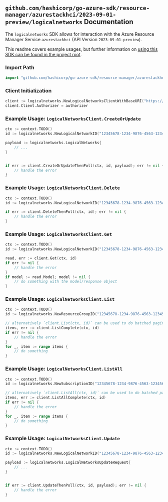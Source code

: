 
## `github.com/hashicorp/go-azure-sdk/resource-manager/azurestackhci/2023-09-01-preview/logicalnetworks` Documentation

The `logicalnetworks` SDK allows for interaction with the Azure Resource Manager Service `azurestackhci` (API Version `2023-09-01-preview`).

This readme covers example usages, but further information on [using this SDK can be found in the project root](https://github.com/hashicorp/go-azure-sdk/tree/main/docs).

### Import Path

```go
import "github.com/hashicorp/go-azure-sdk/resource-manager/azurestackhci/2023-09-01-preview/logicalnetworks"
```


### Client Initialization

```go
client := logicalnetworks.NewLogicalNetworksClientWithBaseURI("https://management.azure.com")
client.Client.Authorizer = authorizer
```


### Example Usage: `LogicalNetworksClient.CreateOrUpdate`

```go
ctx := context.TODO()
id := logicalnetworks.NewLogicalNetworkID("12345678-1234-9876-4563-123456789012", "example-resource-group", "logicalNetworkValue")

payload := logicalnetworks.LogicalNetworks{
	// ...
}


if err := client.CreateOrUpdateThenPoll(ctx, id, payload); err != nil {
	// handle the error
}
```


### Example Usage: `LogicalNetworksClient.Delete`

```go
ctx := context.TODO()
id := logicalnetworks.NewLogicalNetworkID("12345678-1234-9876-4563-123456789012", "example-resource-group", "logicalNetworkValue")

if err := client.DeleteThenPoll(ctx, id); err != nil {
	// handle the error
}
```


### Example Usage: `LogicalNetworksClient.Get`

```go
ctx := context.TODO()
id := logicalnetworks.NewLogicalNetworkID("12345678-1234-9876-4563-123456789012", "example-resource-group", "logicalNetworkValue")

read, err := client.Get(ctx, id)
if err != nil {
	// handle the error
}
if model := read.Model; model != nil {
	// do something with the model/response object
}
```


### Example Usage: `LogicalNetworksClient.List`

```go
ctx := context.TODO()
id := logicalnetworks.NewResourceGroupID("12345678-1234-9876-4563-123456789012", "example-resource-group")

// alternatively `client.List(ctx, id)` can be used to do batched pagination
items, err := client.ListComplete(ctx, id)
if err != nil {
	// handle the error
}
for _, item := range items {
	// do something
}
```


### Example Usage: `LogicalNetworksClient.ListAll`

```go
ctx := context.TODO()
id := logicalnetworks.NewSubscriptionID("12345678-1234-9876-4563-123456789012")

// alternatively `client.ListAll(ctx, id)` can be used to do batched pagination
items, err := client.ListAllComplete(ctx, id)
if err != nil {
	// handle the error
}
for _, item := range items {
	// do something
}
```


### Example Usage: `LogicalNetworksClient.Update`

```go
ctx := context.TODO()
id := logicalnetworks.NewLogicalNetworkID("12345678-1234-9876-4563-123456789012", "example-resource-group", "logicalNetworkValue")

payload := logicalnetworks.LogicalNetworksUpdateRequest{
	// ...
}


if err := client.UpdateThenPoll(ctx, id, payload); err != nil {
	// handle the error
}
```
